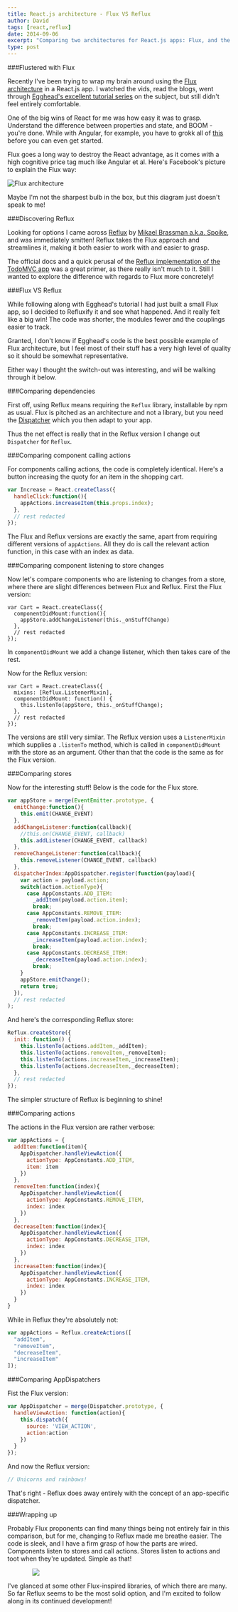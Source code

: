 ```yaml
---
title: React.js architecture - Flux VS Reflux
author: David
tags: [react,reflux]
date: 2014-09-06
excerpt: "Comparing two architectures for React.js apps: Flux, and the Reflux adaption"
type: post
---
```


###Flustered with Flux

Recently I've been trying to wrap my brain around using the [Flux architecture](http://facebook.github.io/react/docs/flux-overview.html) in a React.js app. I watched the vids, read the blogs, went through [Egghead's excellent tutorial series](https://egghead.io/series/react-flux-architecture) on the subject, but still didn't feel entirely comfortable.

One of the big wins of React for me was how easy it was to grasp. Understand the difference between properties and state, and BOOM - you're done. While with Angular, for example, you have to grokk all of [this](https://docs.angularjs.org/guide/concepts) before you can even get started.

Flux goes a long way to destroy the React advantage, as it comes with a high cognitive price tag much like Angular et al. Here's Facebook's picture to explain the Flux way:

![Flux architecture](../../img/flux-diagram.png)

Maybe I'm not the sharpest bulb in the box, but this diagram just doesn't speak to me!

###Discovering Reflux

Looking for options I came across [Reflux](https://github.com/spoike/refluxjs) by [Mikael Brassman a.k.a. Spoike](http://spoike.ghost.io/), and was immediately smitten! Reflux takes the Flux approach and streamlines it, making it both easier to work with and easier to grasp.

The official docs and a quick perusal of the [Reflux implementation of the TodoMVC app](https://github.com/spoike/refluxjs-todo) was a great primer, as there really isn't much to it. Still I wanted to explore the difference with regards to Flux more concretely!

###Flux VS Reflux

While following along with Egghead's tutorial I had just built a small Flux app, so I decided to Refluxify it and see what happened. And it really felt like a big win! The code was shorter, the modules fewer and the couplings easier to track.

Granted, I don't know if Egghead's code is the best possible example of Flux architecture, but I feel most of their stuff has a very high level of quality so it should be somewhat representative.

Either way I thought the switch-out was interesting, and will be walking through it below.

###Comparing dependencies

First off, using Reflux means requiring the `Reflux` library, installable by npm as usual. Flux is pitched as an architecture and not a library, but you need the [Dispatcher](https://github.com/facebook/flux/blob/master/src/Dispatcher.js) which you then adapt to your app. 

Thus the net effect is really that in the Reflux version I change out `Dispatcher` for `Reflux`.

###Comparing component calling actions

For components calling actions, the code is completely identical. Here's a button increasing the quoty for an item in the shopping cart.

```javascript
var Increase = React.createClass({
  handleClick:function(){
    appActions.increaseItem(this.props.index);
  },
  // rest redacted
});
```

The Flux and Reflux versions are exactly the same, apart from requiring different versions of `appActions`. All they do is call the relevant action function, in this case with an index as data.


###Comparing component listening to store changes

Now let's compare components who are listening to changes from a store, where there are slight differences between Flux and Reflux. First the Flux version:

```
var Cart = React.createClass({
  componentDidMount:function(){
    appStore.addChangeListener(this._onStuffChange)
  },
  // rest redacted
});
```

In `componentDidMount` we add a change listener, which then takes care of the rest.

Now for the Reflux version:

```
var Cart = React.createClass({
  mixins: [Reflux.ListenerMixin],
  componentDidMount: function() {
    this.listenTo(appStore, this._onStuffChange);
  },
  // rest redacted
});
```

The versions are still very similar. The Reflux version uses a `ListenerMixin` which supplies a `.listenTo` method, which is called in `componentDidMount` with the store as an argument. Other than that the code is the same as for the Flux version.

###Comparing stores

Now for the interesting stuff! Below is the code for the Flux store.

```javascript
var appStore = merge(EventEmitter.prototype, {
  emitChange:function(){
    this.emit(CHANGE_EVENT)
  },
  addChangeListener:function(callback){
    //this.on(CHANGE_EVENT, callback)
    this.addListener(CHANGE_EVENT, callback)
  },
  removeChangeListener:function(callback){
    this.removeListener(CHANGE_EVENT, callback)
  },
  dispatcherIndex:AppDispatcher.register(function(payload){
    var action = payload.action;
    switch(action.actionType){
      case AppConstants.ADD_ITEM:
        _addItem(payload.action.item);
        break;
      case AppConstants.REMOVE_ITEM:
        _removeItem(payload.action.index);
        break;
      case AppConstants.INCREASE_ITEM:
        _increaseItem(payload.action.index);
        break;
      case AppConstants.DECREASE_ITEM:
        _decreaseItem(payload.action.index);
        break;
    }
    appStore.emitChange();
    return true;
  }),
  // rest redacted
);
```

And here's the corresponding Reflux store:

```javascript
Reflux.createStore({
  init: function() {
    this.listenTo(actions.addItem,_addItem);
    this.listenTo(actions.removeItem,_removeItem);
    this.listenTo(actions.increaseItem,_increaseItem);
    this.listenTo(actions.decreaseItem,_decreaseItem);
  },
  // rest redacted
});
```

The simpler structure of Reflux is beginning to shine!

###Comparing actions

The actions in the Flux version are rather verbose:

```javascript
var appActions = {
  addItem:function(item){
    AppDispatcher.handleViewAction({
      actionType: AppConstants.ADD_ITEM,
      item: item
    })
  },
  removeItem:function(index){
    AppDispatcher.handleViewAction({
      actionType: AppConstants.REMOVE_ITEM,
      index: index
    })
  },
  decreaseItem:function(index){
    AppDispatcher.handleViewAction({
      actionType: AppConstants.DECREASE_ITEM,
      index: index
    })
  },
  increaseItem:function(index){
    AppDispatcher.handleViewAction({
      actionType: AppConstants.INCREASE_ITEM,
      index: index
    })
  }
}
```

While in Reflux they're absolutely not:

```javascript
var appActions = Reflux.createActions([
  "addItem",
  "removeItem",
  "decreaseItem",
  "increaseItem"
]);
```

###Comparing AppDispatchers

Fist the Flux version:

```javascript
var AppDispatcher = merge(Dispatcher.prototype, {
  handleViewAction: function(action){
    this.dispatch({
      source: 'VIEW_ACTION',
      action:action
    })
  }
});
```

And now the Reflux version:

```javascript
// Unicorns and rainbows!
```

That's right - Reflux does away entirely with the concept of an app-specific dispatcher.

###Wrapping up

Probably Flux proponents can find many things being not entirely fair in this comparison, but for me, changing to Reflux made me breathe easier. The code is sleek, and I have a firm grasp of how the parts are wired. Components listen to stores and call actions. Stores listen to actions and toot when they're updated. Simple as that!

<img src='../../img/reflux-flow.jpg' style="margin-left:4em;" />

I've glanced at some other Flux-inspired libraries, of which there are many. So far Reflux seems to be the most solid option, and I'm excited to follow along in its continued development!